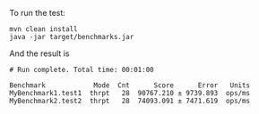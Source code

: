 To run the test:

```
mvn clean install
java -jar target/benchmarks.jar
```
And the result is 

```
# Run complete. Total time: 00:01:00

Benchmark            Mode  Cnt      Score      Error   Units
MyBenchmark1.test1  thrpt   28  90767.210 ± 9739.893  ops/ms
MyBenchmark2.test2  thrpt   28  74093.091 ± 7471.619  ops/ms

```
